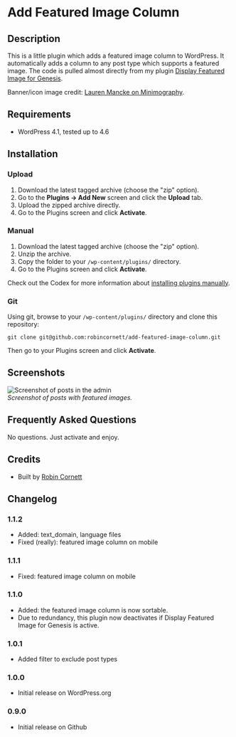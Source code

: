 # Add Featured Image Column

## Description

This is a little plugin which adds a featured image column to WordPress. It automatically adds a column to any post type which supports a featured image. The code is pulled almost directly from my plugin [Display Featured Image for Genesis](http://wordpress.org/plugins/display-featured-image-genesis/).

Banner/icon image credit: [Lauren Mancke on Minimography](http://minimography.com/).

## Requirements
* WordPress 4.1, tested up to 4.6

## Installation

### Upload

1. Download the latest tagged archive (choose the "zip" option).
2. Go to the __Plugins -> Add New__ screen and click the __Upload__ tab.
3. Upload the zipped archive directly.
4. Go to the Plugins screen and click __Activate__.

### Manual

1. Download the latest tagged archive (choose the "zip" option).
2. Unzip the archive.
3. Copy the folder to your `/wp-content/plugins/` directory.
4. Go to the Plugins screen and click __Activate__.

Check out the Codex for more information about [installing plugins manually](http://codex.wordpress.org/Managing_Plugins#Manual_Plugin_Installation).

### Git

Using git, browse to your `/wp-content/plugins/` directory and clone this repository:

`git clone git@github.com:robincornett/add-featured-image-column.git`

Then go to your Plugins screen and click __Activate__.

## Screenshots

![Screenshot of posts in the admin](https://github.com/robincornett/add-featured-image-column/blob/master/assets/screenshot-1.png)  
_Screenshot of posts with featured images._

## Frequently Asked Questions

No questions. Just activate and enjoy.

## Credits

* Built by [Robin Cornett](http://robincornett.com/)

## Changelog

### 1.1.2
* Added: text_domain, language files
* Fixed (really): featured image column on mobile

### 1.1.1
* Fixed: featured image column on mobile

### 1.1.0
* Added: the featured image column is now sortable.
* Due to redundancy, this plugin now deactivates if Display Featured Image for Genesis is active.

### 1.0.1
* Added filter to exclude post types

### 1.0.0
* Initial release on WordPress.org

### 0.9.0
* Initial release on Github
